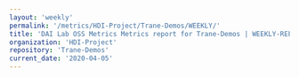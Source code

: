 ```yaml
---
layout: 'weekly'
permalink: '/metrics/HDI-Project/Trane-Demos/WEEKLY/'
title: 'DAI Lab OSS Metrics Metrics report for Trane-Demos | WEEKLY-REPORT-2020-04-05'
organization: 'HDI-Project'
repository: 'Trane-Demos'
current_date: '2020-04-05'
---
```

